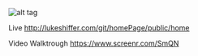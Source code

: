![alt tag](https://magnum.travis-ci.com/kkthxby3/homePage.svg?token=YnLXV4zJfeEsWV3wzyEe&branch=server)

Live
http://lukeshiffer.com/git/homePage/public/home

Video Walktrough
https://www.screenr.com/SmQN


